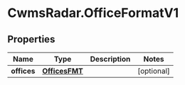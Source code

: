 # CwmsRadar.OfficeFormatV1

## Properties

Name | Type | Description | Notes
------------ | ------------- | ------------- | -------------
**offices** | [**OfficesFMT**](OfficesFMT.md) |  | [optional] 


